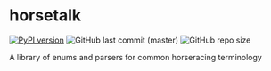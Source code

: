 # horsetalk

[![PyPI version](https://badge.fury.io/py/horsetalk.svg)](https://badge.fury.io/py/horsetalk)
![GitHub last commit (master)](https://img.shields.io/github/last-commit/peaky76/horsetalk/master)
![GitHub repo size](https://img.shields.io/github/repo-size/peaky76/horsetalk)

A library of enums and parsers for common horseracing terminology
